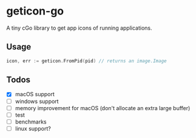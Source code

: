 # geticon-go

A tiny cGo library to get app icons of running applications.

## Usage

```go
icon, err := geticon.FromPid(pid) // returns an image.Image
```

## Todos

* [x] macOS support
* [ ] windows support
* [ ] memory improvement for macOS (don't allocate an extra large buffer)
* [ ] test
* [ ] benchmarks
* [ ] linux support?
